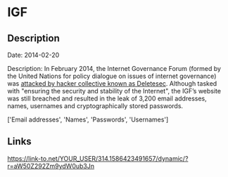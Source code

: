 # IGF

## Description

Date: 2014-02-20

Description:
In February 2014, the Internet Governance Forum (formed by the United Nations for policy dialogue on issues of internet governance) was <a href="http://www.cyberwarnews.info/2014/02/20/united-nations-internet-governance-forum-hacked-3215-accounts-leaked/" target="_blank" rel="noopener">attacked by hacker collective known as Deletesec</a>. Although tasked with &quot;ensuring the security and stability of the Internet&quot;, the IGF’s website was still breached and resulted in the leak of 3,200 email addresses, names, usernames and cryptographically stored passwords.


['Email addresses', 'Names', 'Passwords', 'Usernames']

## Links

https://link-to.net/YOUR_USER/314.1586423491657/dynamic/?r=aW50Z292Zm9ydW0ub3Jn